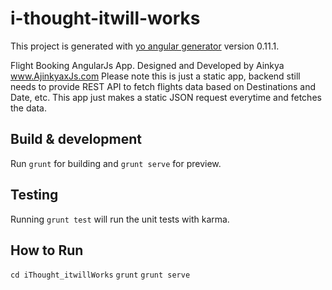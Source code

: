 # i-thought-itwill-works

This project is generated with [yo angular generator](https://github.com/yeoman/generator-angular)
version 0.11.1.

Flight Booking AngularJs App. Designed and Developed by Ainkya www.AjinkyaxJs.com
Please note this is just a static app, backend still needs to provide REST API to fetch flights data based on Destinations and Date, etc. This app just makes a static JSON request everytime and fetches the data.


## Build & development

Run `grunt` for building and `grunt serve` for preview.

## Testing

Running `grunt test` will run the unit tests with karma.

## How to Run
`cd iThought_itwillWorks`
`grunt`
`grunt serve`
